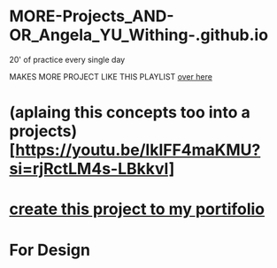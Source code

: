 # MORE-Projects_AND-OR_Angela_YU_Withing-.github.io
20' of practice every single day

MAKES MORE PROJECT LIKE THIS PLAYLIST [over here](https://youtube.com/playlist?list=PLNCevxogE3fgy0pAzVccadWKaQp9iHspz&si=o811lmEaiZs9_R_W)

# (aplaing this concepts too into a projects)[https://youtu.be/lkIFF4maKMU?si=rjRctLM4s-LBkkvl]

# [create this project to my portifolio](https://youtu.be/PGuKjkdGrEI?si=XlpUC_B_LCBTJX99)


# For Design
